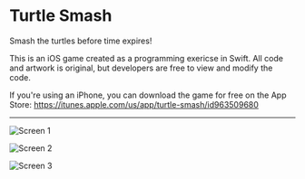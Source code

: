 # Turtle Smash

Smash the turtles before time expires!

This is an iOS game created as a programming exericse in Swift. All code and artwork is original, but developers are free to view and modify the code.

If you're using an iPhone, you can download the game for free on the App Store: https://itunes.apple.com/us/app/turtle-smash/id963509680

***

![Screen 1](https://is4-ssl.mzstatic.com/image/thumb/Purple3/v4/2c/6d/a2/2c6da24a-7450-b731-7ce8-35c1ac84b088/pr_source.png/500x500bb-80.png)

![Screen 2](https://is5-ssl.mzstatic.com/image/thumb/Purple3/v4/fe/53/6e/fe536ee9-78ad-bf3b-d5f0-4c086d5ba3ca/pr_source.png/500x500bb-80.png)

![Screen 3](https://is2-ssl.mzstatic.com/image/thumb/Purple5/v4/4f/58/ed/4f58ed9d-d451-7cde-d2f1-31dcd267e716/pr_source.png/500x500bb-80.png)
